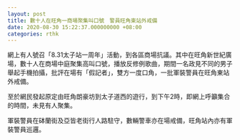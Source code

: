 ```yaml
---
layout: post
title: 數十人在旺角一商場聚集叫口號　警員旺角東站外戒備
date: 2020-08-30 15:22:37.000000000 +08:00
categories: rthk
---
```


網上有人號召「8.31太子站一周年」活動，到各區商場抗議。其中在旺角新世紀廣場，數十人在商場中庭聚集高叫口號，播放反修例歌曲，期間一名政見不同的男子舉起手機拍攝，批評在場有「假記者」，雙方一度口角，一批軍裝警員在旺角東站外戒備。

至於網民發起原定由旺角朗豪坊到太子道西的遊行，到下午2時，即網上呼籲集合的時間，未見有人聚集。

軍裝警員在砵蘭街及亞皆老街行人路駐守，數輛警車亦在場戒備，旺角站內亦有軍裝警員巡邏。
